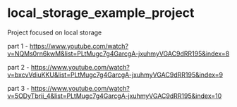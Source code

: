# local_storage_example_project
 Project focused on local storage

part 1 - <https://www.youtube.com/watch?v=NQMs0rn6kwM&list=PLtMugc7g4GarcgA-jxuhmyVGAC9dRR195&index=8>

part 2 - <https://www.youtube.com/watch?v=bxcvVdiuKKU&list=PLtMugc7g4GarcgA-jxuhmyVGAC9dRR195&index=9>

part 3 - <https://www.youtube.com/watch?v=5ODyTbrii_4&list=PLtMugc7g4GarcgA-jxuhmyVGAC9dRR195&index=10>
